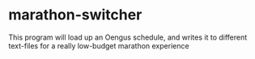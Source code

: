 # marathon-switcher
This program will load up an Oengus schedule, and writes it to different text-files for a really low-budget marathon experience
